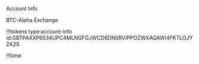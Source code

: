 Account Info

BTC-Alpha Exchange

!!!tokens type:account-info id:GBTPAXXP6534UPC4MLNGFGJWCD6DNSRVIPPOZWXAQAWI4FKTLOJY2A2S

!!!time

